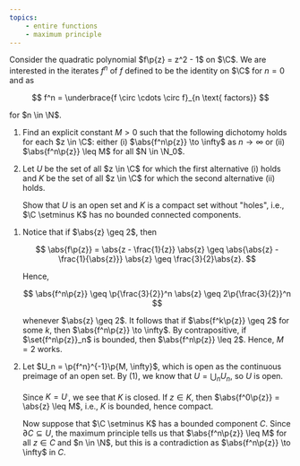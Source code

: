 ```yaml
---
topics:
    - entire functions
    - maximum principle
---
```


<problem>

Consider the quadratic polynomial $f\p{z} = z^2 - 1$ on $\C$. We are interested in the iterates $f^n$ of $f$ defined to be the identity on $\C$ for $n = 0$ and as

$$
f^n = \underbrace{f \circ \cdots \circ f}_{n \text{ factors}}
$$

for $n \in \N$.

1. Find an explicit constant $M > 0$ such that the following dichotomy holds for each $z \in \C$: either (i) $\abs{f^n\p{z}} \to \infty$ as $n \to \infty$ or (ii) $\abs{f^n\p{z}} \leq M$ for all $N \in \N_0$.
2. Let $U$ be the set of all $z \in \C$ for which the first alternative (i) holds and $K$ be the set of all $z \in \C$ for which the second alternative (ii) holds.

    Show that $U$ is an open set and $K$ is a compact set without "holes", i.e., $\C \setminus K$ has no bounded connected components.

</problem>

<solution>

1. Notice that if $\abs{z} \geq 2$, then

    $$
    \abs{f\p{z}}
        = \abs{z - \frac{1}{z}} \abs{z}
        \geq \abs{\abs{z} - \frac{1}{\abs{z}}} \abs{z}
        \geq \frac{3}{2}\abs{z}.
    $$

    Hence,

    $$
    \abs{f^n\p{z}} \geq \p{\frac{3}{2}}^n \abs{z} \geq 2\p{\frac{3}{2}}^n
    $$

    whenever $\abs{z} \geq 2$. It follows that if $\abs{f^k\p{z}} \geq 2$ for some $k$, then $\abs{f^n\p{z}} \to \infty$. By contrapositive, if $\set{f^n\p{z}}_n$ is bounded, then $\abs{f^n\p{z}} \leq 2$. Hence, $M = 2$ works.

2. Let $U_n = \p{f^n}^{-1}\p{M, \infty}$, which is open as the continuous preimage of an open set. By (1), we know that $U = \bigcup_n U_n$, so $U$ is open.

    Since $K = U^\comp$, we see that $K$ is closed. If $z \in K$, then $\abs{f^0\p{z}} = \abs{z} \leq M$, i.e., $K$ is bounded, hence compact.

    Now suppose that $\C \setminus K$ has a bounded component $C$. Since $\partial C \subseteq U$, the maximum principle tells us that $\abs{f^n\p{z}} \leq M$ for all $z \in C$ and $n \in \N$, but this is a contradiction as $\abs{f^n\p{z}} \to \infty$ in $C$.

</solution>
